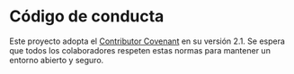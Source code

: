 # Código de conducta

Este proyecto adopta el [Contributor Covenant](https://www.contributor-covenant.org/es/version/2/1/code_of_conduct/) en su versión 2.1. 
Se espera que todos los colaboradores respeten estas normas para mantener un entorno abierto y seguro.

